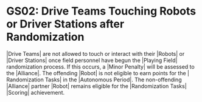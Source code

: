 # GS02: Drive Teams Touching Robots or Driver Stations after Randomization

|Drive Teams| are not allowed to touch or interact with their |Robots|
or |Driver Stations| once field personnel have begun the |Playing Field|
randomization process. If this occurs, a |Minor Penalty| will be assessed to
the |Alliance|. The offending |Robot| is not eligible to earn points for the |
Randomization Tasks| in the |Autonomous Period|. The non-offending |Alliance|
partner |Robot| remains eligible for the |Randomization Tasks| |Scoring|
achievement.
